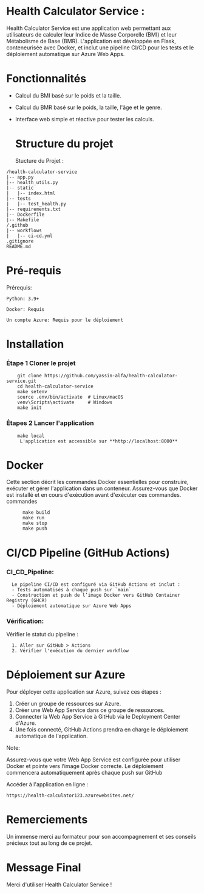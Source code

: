 # Health Calculator Service : 

Health Calculator Service est une application web permettant aux utilisateurs 
de calculer leur Indice de Masse Corporelle (BMI) et leur Métabolisme de Base (BMR). 
L'application est développée en Flask, conteneurisée avec Docker, et inclut 
une pipeline CI/CD pour les tests et le déploiement automatique sur Azure Web Apps.

  #  Fonctionnalités
 
- Calcul du BMI basé sur le poids et la taille.
- Calcul du BMR basé sur le poids, la taille, l'âge et le genre.
- Interface web simple et réactive pour tester les calculs.

  #  Structure du projet
  Stucture du Projet : 
  
```
/health-calculator-service
|-- app.py
|-- health_utils.py
|-- static
|   |-- index.html
|-- tests
|   |-- test_health.py
|-- requirements.txt
|-- Dockerfile
|-- Makefile
/.github
|-- workflows
|   |-- ci-cd.yml
.gitignore
README.md
``` 

  #  Pré-requis
  Prérequis:

    Python: 3.9+
    
    Docker: Requis
    
    Un compte Azure: Requis pour le déploiement

  #  Installation
 ### Étape 1️ Cloner le projet
  
        git clone https://github.com/yassin-alfa/health-calculator-service.git
        cd health-calculator-service
        make setenv
        source .env/bin/activate  # Linux/macOS
        venv\Scripts\activate     # Windows
        make init

  ### Étapes 2️ Lancer l'application
        make local
         L'application est accessible sur **http://localhost:8000**

  #  Docker
Cette section décrit les commandes Docker essentielles pour construire, exécuter et gérer l'application dans un conteneur.
Assurez-vous que Docker est installé et en cours d'exécution avant d'exécuter ces commandes.
commandes
```
      make build
      make run
      make stop
      make push
```

  #  CI/CD Pipeline (GitHub Actions)
 ### CI_CD_Pipeline:
  
      Le pipeline CI/CD est configuré via GitHub Actions et inclut :
      - Tests automatisés à chaque push sur `main`
      - Construction et push de l’image Docker vers GitHub Container Registry (GHCR)
      - Déploiement automatique sur Azure Web Apps
      
  ### Vérification: 
    
  Vérifier le statut du pipeline :
       
      1. Aller sur GitHub > Actions
      2. Vérifier l'exécution du dernier workflow

  #  Déploiement sur Azure
   
Pour déployer cette application sur Azure, suivez ces étapes :
1. Créer un groupe de ressources sur Azure.
2. Créer une Web App Service dans ce groupe de ressources.
3. Connecter la Web App Service à GitHub via le Deployment Center d'Azure.
4. Une fois connecté, GitHub Actions prendra en charge le déploiement automatique de l'application.

Note:

 Assurez-vous que votre Web App Service est configurée pour utiliser Docker et pointe vers l’image Docker correcte.
 Le déploiement commencera automatiquement après chaque push sur GitHub

  Accéder à l'application en ligne :
    
    https://health-calculator123.azurewebsites.net/

  #  Remerciements
  
Un immense merci au formateur pour son accompagnement et ses conseils précieux tout au long de ce projet.
 
  #  Message Final
  
Merci d'utiliser Health Calculator Service !
